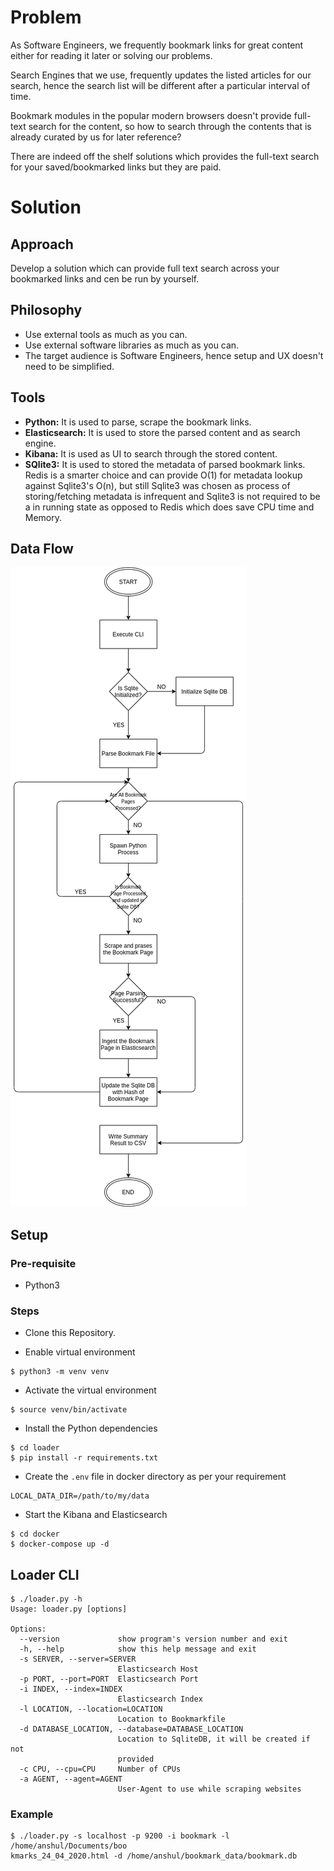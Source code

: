 # Problem

As Software Engineers, we frequently bookmark links for great content either for reading it later or solving our problems.

Search Engines that we use, frequently updates the listed articles for our search, hence the search list will be different after a particular interval of time.

Bookmark modules in the popular modern browsers doesn't provide full-text search for the content, so how to search through the contents that is already curated by us for later reference?

There are indeed off the shelf solutions which provides the full-text search for your saved/bookmarked links but they are paid.


# Solution

## Approach

Develop a solution which can provide full text search across your bookmarked links and cen be run by yourself.

## Philosophy

* Use external tools as much as you can.
* Use external software libraries as much as you can.
* The target audience is Software Engineers, hence setup and UX doesn't need to be simplified.


## Tools

* **Python:** It is used to parse, scrape the bookmark links.
* **Elasticsearch:** It is used to store the parsed content and as search engine.
* **Kibana:** It is used as UI to search through the stored content.
* **SQlite3:** It is used to stored the metadata of parsed bookmark links. Redis is a smarter choice and can provide O(1) for metadata lookup against Sqlite3's O(n), but still Sqlite3 was chosen as process of storing/fetching metadata is infrequent and Sqlite3 is not required to be a in running state as opposed to Redis which does save CPU time and Memory.

## Data Flow


![bookmark_data_flow](docs/bookmark-search-flow.png)

## Setup

### Pre-requisite

* Python3

### Steps

* Clone this Repository.

* Enable virtual environment

```
$ python3 -m venv venv
```

* Activate the virtual environment

```
$ source venv/bin/activate
```

* Install the Python dependencies

```
$ cd loader
$ pip install -r requirements.txt
```

* Create the `.env` file in docker directory as per your requirement

```
LOCAL_DATA_DIR=/path/to/my/data
```

* Start the Kibana and Elasticsearch

```
$ cd docker
$ docker-compose up -d
```

## Loader CLI


```
$ ./loader.py -h
Usage: loader.py [options]

Options:
  --version             show program's version number and exit
  -h, --help            show this help message and exit
  -s SERVER, --server=SERVER
                        Elasticsearch Host
  -p PORT, --port=PORT  Elasticsearch Port
  -i INDEX, --index=INDEX
                        Elasticsearch Index
  -l LOCATION, --location=LOCATION
                        Location to Bookmarkfile
  -d DATABASE_LOCATION, --database=DATABASE_LOCATION
                        Location to SqliteDB, it will be created if not
                        provided
  -c CPU, --cpu=CPU     Number of CPUs
  -a AGENT, --agent=AGENT
                        User-Agent to use while scraping websites
```

### Example

```
$ ./loader.py -s localhost -p 9200 -i bookmark -l /home/anshul/Documents/boo
kmarks_24_04_2020.html -d /home/anshul/bookmark_data/bookmark.db
```
